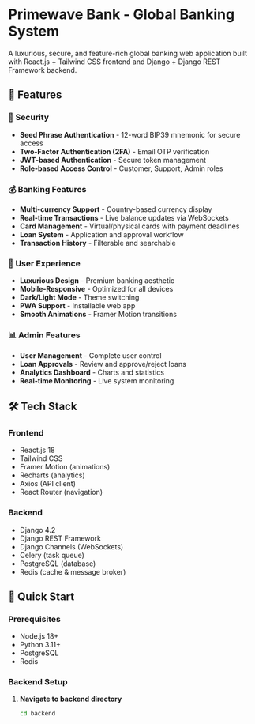 # Primewave Bank - Global Banking System

A luxurious, secure, and feature-rich global banking web application built with React.js + Tailwind CSS frontend and Django + Django REST Framework backend.

## 🚀 Features

### 🔐 Security
- **Seed Phrase Authentication** - 12-word BIP39 mnemonic for secure access
- **Two-Factor Authentication (2FA)** - Email OTP verification
- **JWT-based Authentication** - Secure token management
- **Role-based Access Control** - Customer, Support, Admin roles

### 💰 Banking Features
- **Multi-currency Support** - Country-based currency display
- **Real-time Transactions** - Live balance updates via WebSockets
- **Card Management** - Virtual/physical cards with payment deadlines
- **Loan System** - Application and approval workflow
- **Transaction History** - Filterable and searchable

### 🎨 User Experience
- **Luxurious Design** - Premium banking aesthetic
- **Mobile-Responsive** - Optimized for all devices
- **Dark/Light Mode** - Theme switching
- **PWA Support** - Installable web app
- **Smooth Animations** - Framer Motion transitions

### 📊 Admin Features
- **User Management** - Complete user control
- **Loan Approvals** - Review and approve/reject loans
- **Analytics Dashboard** - Charts and statistics
- **Real-time Monitoring** - Live system monitoring

## 🛠️ Tech Stack

### Frontend
- React.js 18
- Tailwind CSS
- Framer Motion (animations)
- Recharts (analytics)
- Axios (API client)
- React Router (navigation)

### Backend
- Django 4.2
- Django REST Framework
- Django Channels (WebSockets)
- Celery (task queue)
- PostgreSQL (database)
- Redis (cache & message broker)

## 🏁 Quick Start

### Prerequisites
- Node.js 18+
- Python 3.11+
- PostgreSQL
- Redis

### Backend Setup

1. **Navigate to backend directory**
   ```bash
   cd backend